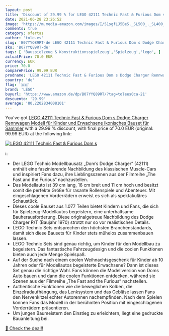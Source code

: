 ```yaml
---
layout: post
title: 'Discount of 29.99 % for LEGO 42111 Technic Fast & Furious Dom s '
date: 2021-06-28 23:26:52
image: 'https://m.media-amazon.com/images/I/51sgfLJ5BeS._SL500_._SL400_.jpg'
comments: true
category: ofertas
author: 'tole.es'
slug: 'B07YYQ89RT-de LEGO 42111 Technic Fast & Furious Dom s Dodge Charger...'
sku: 'B07YYQ89RT-de'
tags: [ 'Bauspielzeug & Konstruktionsspielzeug','Spielzeug','lego', ]
actualPrice: 70.0 EUR
currency: EUR
price: 70.0
comparePrice: 99.99 EUR
prodname: 'LEGO 42111 Technic Fast & Furious Dom s Dodge Charger Rennwagen Modell für Kinder und Erwachsene  ikonisches Bauset für Sammler'
country: 'de'
flag: '🇩🇪'
brand: 'LEGO'
buyurl: 'https://www.amazon.de/dp/B07YYQ89RT/?tag=tolees0ca-21'
descuento: '29.99'
average: '80.2202834008101'
---
```


You've got [LEGO 42111 Technic Fast & Furious Dom s Dodge Charger Rennwagen Modell für Kinder und Erwachsene  ikonisches Bauset für Sammler](https://www.amazon.de/dp/B07YYQ89RT/?tag=tolees0ca-21) with a  29.99 % discount, with final price of 70.0 EUR (original: 99.99 EUR) at the following link:

[![LEGO 42111 Technic Fast & Furious Dom s ](https://m.media-amazon.com/images/I/51sgfLJ5BeS._SL500_._SL400_.jpg)](https://www.amazon.de/dp/B07YYQ89RT/?tag=tolees0ca-21)

ℹ️:

- Der LEGO Technic Modellbausatz „Dom’s Dodge Charger“ (42111) enthält eine faszinierende Nachbildung des klassischen Muscle-Cars und inspiriert Fans dazu, ihre Lieblingsszenen aus der Filmreihe „The Fast and the Furious“ nachzustellen.
- Das Modellauto ist 39 cm lang, 16 cm breit und 11 cm hoch und besitzt somit die perfekte Größe für rasante Rollenspiele und Abenteuer. Mit eingeschlagenen Vorderrädern erweist es sich als spektakuläres Schaustück.
- Dieses coole Bauset aus 1.077 Teilen bietet Kindern und Fans, die sich für Spielzeug-Modellautos begeistern, eine unterhaltsame Bauherausforderung. Diese originalgetreue Nachbildung des Dodge Charger R/T (Baujahr 1970) strotzt nur so vor realistischen Details.
- LEGO Technic Sets entsprechen den höchsten Branchenstandards, damit sich diese Bausets für Kinder stets mühelos zusammenbauen lassen.
- LEGO Technic Sets sind genau richtig, um Kinder für den Modellbau zu begeistern. Das fantastische Fahrzeugdesign und die coolen Funktionen bieten auch jede Menge Spielspaß.
- Auf der Suche nach einem coolen Weihnachtsgeschenk für Kinder ab 10 Jahren oder für Modellautos begeisterte Erwachsene? Dann ist dieses Set genau die richtige Wahl. Fans können die Modellversion von Doms Auto bauen und dann die coolen Funktionen entdecken, während sie Szenen aus der Filmreihe „The Fast and the Furious“ nachstellen.
- Authentische Funktionen wie die beweglichen Kolben, die Einzelradaufhängung, das Lenksystem und das Gebläse lassen Fans den Nervenkitzel echter Autorennen nachempfinden. Nach dem Spielen können Fans das Modell in der berühmten Position mit eingeschlagenen Vorderrädern präsentieren.
- Um jungen Baumeistern den Einstieg zu erleichtern, liegt eine gedruckte Bauanleitung bei.

[🛒 Check the deal!!](https://www.amazon.de/dp/B07YYQ89RT/?tag=tolees0ca-21)
